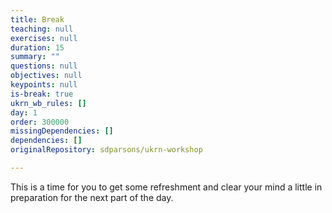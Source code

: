 ```yaml
---
title: Break
teaching: null
exercises: null
duration: 15
summary: ""
questions: null
objectives: null
keypoints: null
is-break: true
ukrn_wb_rules: []
day: 1
order: 300000
missingDependencies: []
dependencies: []
originalRepository: sdparsons/ukrn-workshop

---
```

This is a time for you to get some refreshment and clear your mind a little in preparation for the next part of the day.
